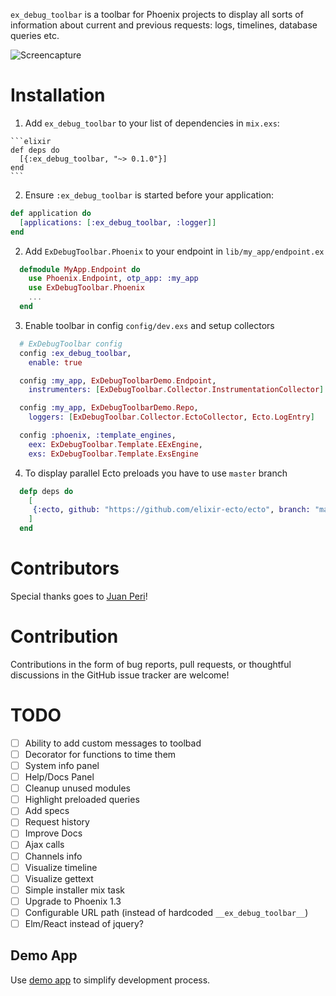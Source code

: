 `ex_debug_toolbar` is a toolbar for Phoenix projects to display all sorts of information
about current and previous requests: logs, timelines, database queries etc.

![Screencapture](https://media.giphy.com/media/xUPGcm4teakeuY2U6Y/giphy.gif)

# Installation
  1. Add `ex_debug_toolbar` to your list of dependencies in `mix.exs`:

    ```elixir
    def deps do
      [{:ex_debug_toolbar, "~> 0.1.0"}]
    end
    ```

  2. Ensure `:ex_debug_toolbar` is started before your application:

   ```elixir
   def application do
     [applications: [:ex_debug_toolbar, :logger]]
   end
   ```

  2. Add `ExDebugToolbar.Phoenix` to your endpoint in `lib/my_app/endpoint.ex`

  ```elixir
    defmodule MyApp.Endpoint do
      use Phoenix.Endpoint, otp_app: :my_app
      use ExDebugToolbar.Phoenix
      ...
    end
  ```

  3. Enable toolbar in config `config/dev.exs` and setup collectors

  ```elixir
    # ExDebugToolbar config
    config :ex_debug_toolbar,
      enable: true

    config :my_app, ExDebugToolbarDemo.Endpoint,
      instrumenters: [ExDebugToolbar.Collector.InstrumentationCollector]

    config :my_app, ExDebugToolbarDemo.Repo,
      loggers: [ExDebugToolbar.Collector.EctoCollector, Ecto.LogEntry]

    config :phoenix, :template_engines,
      eex: ExDebugToolbar.Template.EExEngine,
      exs: ExDebugToolbar.Template.ExsEngine
  ```

  4. To display parallel Ecto preloads you have to use `master` branch
  ```elixir
    defp deps do
      [
       {:ecto, github: "https://github.com/elixir-ecto/ecto", branch: "master", override: true}
      ]
    end
  ```


# Contributors
Special thanks goes to [Juan Peri](https://github.com/epilgrim)!

# Contribution
  Contributions in the form of bug reports, pull requests, or thoughtful discussions in the GitHub issue tracker are welcome!

# TODO
- [ ] Ability to add custom messages to toolbad
- [ ] Decorator for functions to time them
- [ ] System info panel
- [ ] Help/Docs Panel
- [ ] Cleanup unused modules
- [ ] Highlight preloaded queries
- [ ] Add specs
- [ ] Request history
- [ ] Improve Docs
- [ ] Ajax calls
- [ ] Channels info
- [ ] Visualize timeline
- [ ] Visualize gettext
- [ ] Simple installer mix task
- [ ] Upgrade to Phoenix 1.3
- [ ] Configurable URL path (instead of hardcoded `__ex_debug_toolbar__`)
- [ ] Elm/React instead of jquery?

## Demo App
  Use [demo app](https://github.com/kagux/ex_debug_toolbar_demo) to simplify development process.

